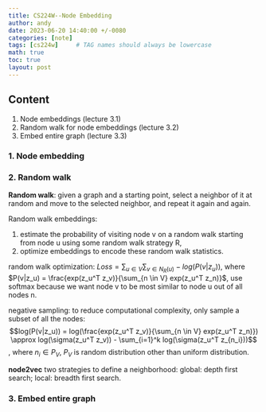 ```yaml
---
title: CS224W--Node Embedding
author: andy
date: 2023-06-20 14:40:00 +/-0080
categories: [note]
tags: [cs224w]     # TAG names should always be lowercase
math: true
toc: true
layout: post
---
```


## Content
1. Node embeddings (lecture 3.1)
2. Random walk for node embeddings  (lecture 3.2)
3. Embed entire graph (lecture 3.3)

### 1. Node embedding


### 2. Random walk
**Random walk**: given a graph and a starting point, select a neighbor of it at random and move to the selected neighbor, and repeat it again and again.

Random walk embeddings: 
1) estimate the probability of visiting node v on a random walk starting from node u using some random walk strategy R,
2) optimize embeddings to encode these random walk statistics.

random walk optimization:
$Loss = \sum_{u \in V} \sum_{v \in N_R(u)} - log(P(v|z_u))$,
where $P(v|z_u) = \frac{exp(z_u^T z_v)}{\sum_{n \in V} exp(z_u^T z_n)}$, use softmax because we want node v to be most similar to node u out of all nodes n.

negative sampling: 
to reduce computational complexity, only sample a subset of all the nodes:
$$log(P(v|z_u)) = log(\frac{exp(z_u^T z_v)}{\sum_{n \in V} exp(z_u^T z_n)}) \approx log(\sigma(z_u^T z_v)) - \sum_{i=1}^k log(\sigma(z_u^T z_{n_i}))$$, where $n_i \in P_V$, $P_V$ is random distribution other than uniform distribution.

**node2vec**
two strategies to define a neighborhood:
global: depth first search; local: breadth first search.


### 3. Embed entire graph


